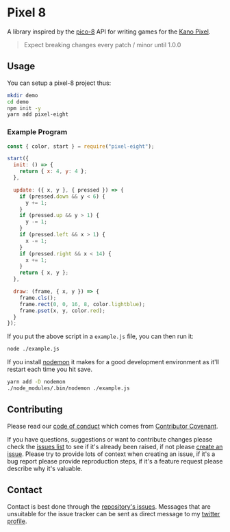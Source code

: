 # Pixel 8

A library inspired by the [pico-8][pico-8] API for writing games for the
[Kano Pixel][pixel-kit].

> Expect breaking changes every patch / minor until 1.0.0

## Usage

You can setup a pixel-8 project thus:

```sh
mkdir demo
cd demo
npm init -y
yarn add pixel-eight
```

### Example Program

```js
const { color, start } = require("pixel-eight");

start({
  init: () => {
    return { x: 4, y: 4 };
  },

  update: ({ x, y }, { pressed }) => {
    if (pressed.down && y < 6) {
      y += 1;
    }
    if (pressed.up && y > 1) {
      y -= 1;
    }
    if (pressed.left && x > 1) {
      x -= 1;
    }
    if (pressed.right && x < 14) {
      x += 1;
    }
    return { x, y };
  },

  draw: (frame, { x, y }) => {
    frame.cls();
    frame.rect(0, 0, 16, 8, color.lightblue);
    frame.pset(x, y, color.red);
  }
});
```

If you put the above script in a `example.js` file, you can then run it:

```sh
node ./example.js
```

If you install [nodemon](nodemon) it makes for a good development environment
as it'll restart each time you hit save.

```sh
yarn add -D nodemon
./node_modules/.bin/nodemon ./example.js
```

## Contributing

Please read our [code of conduct][code-of-conduct] which comes from
[Contributor Covenant][contributor-covenant].

If you have questions, suggestions or want to contribute changes please check
the [issues list][issues] to see if it's already been raised, if not please
[create an issue][new-issue]. Please try to provide lots of context when
creating an issue, if it's a bug report please provide reproduction steps, if
it's a feature request please describe why it's valuable.

## Contact

Contact is best done through the [repository's issues][issues]. Messages that
are unsuitable for the issue tracker can be sent as direct message to my
[twitter profile][twitter-profile].

[code-of-conduct]: ./code-of-conduct.md
[contributor-covenant]: https://www.contributor-covenant.org
[issues]: https://github.com/thaggie/pixel-8/issues
[new-issue]: https://github.com/thaggie/pixel-8/issues/new
[nodemon]: https://nodemon.io
[pico-8]: https://www.lexaloffle.com/pico-8.php
[pixel-kit]: https://kano.me/store/us/products/pixel-kit
[twitter-profile]: https://twitter.com/thaggie
